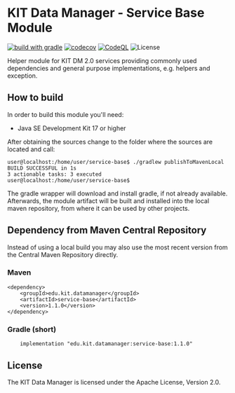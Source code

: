 # KIT Data Manager - Service Base Module

[![build with gradle](https://github.com/kit-data-manager/service-base/actions/workflows/gradle.yml/badge.svg)](https://github.com/kit-data-manager/service-base/actions/workflows/gradle.yml)
[![codecov](https://codecov.io/gh/kit-data-manager/service-base/branch/master/graph/badge.svg)](https://codecov.io/gh/kit-data-manager/service-base)
[![CodeQL](https://github.com/kit-data-manager/service-base/actions/workflows/codeql-analysis.yml/badge.svg)](https://github.com/kit-data-manager/service-base/actions/workflows/codeql-analysis.yml)
![License](https://img.shields.io/github/license/kit-data-manager/service-base.svg)

Helper module for KIT DM 2.0 services providing commonly used dependencies and general purpose implementations, e.g. helpers and exception.

## How to build

In order to build this module you'll need:

* Java SE Development Kit 17 or higher

After obtaining the sources change to the folder where the sources are located and call:

```
user@localhost:/home/user/service-base$ ./gradlew publishToMavenLocal
BUILD SUCCESSFUL in 1s
3 actionable tasks: 3 executed
user@localhost:/home/user/service-base$
```

The gradle wrapper will download and install gradle, if not already available. Afterwards, the module artifact
will be built and installed into the local maven repository, from where it can be used by other projects.

## Dependency from Maven Central Repository

Instead of using a local build you may also use the most recent version from the Central Maven Repository directly. 

### Maven

~~~~
<dependency>
    <groupId>edu.kit.datamanager</groupId>
    <artifactId>service-base</artifactId>
    <version>1.1.0</version>
</dependency>
~~~~

### Gradle (short)

~~~~
    implementation "edu.kit.datamanager:service-base:1.1.0"
~~~~


## License

The KIT Data Manager is licensed under the Apache License, Version 2.0.
